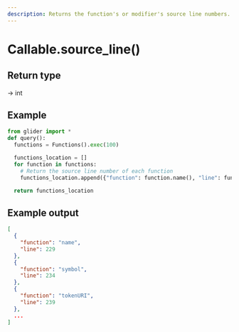 ```yaml
---
description: Returns the function's or modifier's source line numbers.
---
```


# Callable.source\_line()

## Return type

→ int

## Example

```python
from glider import *
def query():
  functions = Functions().exec(100)

  functions_location = []
  for function in functions:
    # Return the source line number of each function
    functions_location.append({"function": function.name(), "line": function.source_line()})

  return functions_location
```

## Example output

```json
[
  {
    "function": "name",
    "line": 229
  },
  {
    "function": "symbol",
    "line": 234
  },
  {
    "function": "tokenURI",
    "line": 239
  },
  ...
]
```
